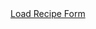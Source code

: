 <!-- 'main'is where the recipe-form-template will go -->
<main id="main">
  <a href="#" onclick="createFormTemplate();">Load Recipe Form</a>
</main>

<!-- Recipte form template -->
<script id="recipe-form-template" type="text/x-handlebars-template">
  <form id="recipe-form" onclick="createRecipe();">
    {{name}} <input type=text id="recipe-name"><br>
    {{submit}} <input type="submit"  value="Submit">
  </form>
</script>
